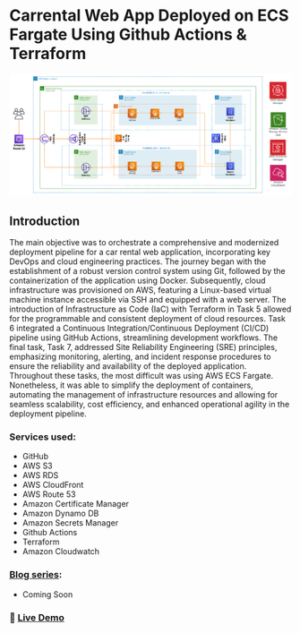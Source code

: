 # Carrental Web App Deployed on ECS Fargate Using Github Actions & Terraform

![](_docs/images/Carrental-Web-App-Architecture.png)
## Introduction

The main objective was to orchestrate a comprehensive and modernized
deployment pipeline for a car rental web application, incorporating key DevOps
and cloud engineering practices. The journey began with the establishment of a
robust version control system using Git, followed by the containerization of the
application using Docker. Subsequently, cloud infrastructure was provisioned on
AWS, featuring a Linux-based virtual machine instance accessible via SSH and
equipped with a web server. The introduction of Infrastructure as Code (IaC)
with Terraform in Task 5 allowed for the programmable and consistent
deployment of cloud resources. Task 6 integrated a Continuous
Integration/Continuous Deployment (CI/CD) pipeline using GitHub Actions,
streamlining development workflows. The final task, Task 7, addressed Site
Reliability Engineering (SRE) principles, emphasizing monitoring, alerting, and
incident response procedures to ensure the reliability and availability of the
deployed application. Throughout these tasks, the most difficult was using AWS
ECS Fargate. Nonetheless, it was able to simplify the deployment of containers,
automating the management of infrastructure resources and allowing for
seamless scalability, cost efficiency, and enhanced operational agility in the
deployment pipeline.


### Services used:
* GitHub
* AWS S3
* AWS RDS
* AWS CloudFront
* AWS Route 53
* Amazon Certificate Manager
* Amazon Dynamo DB
* Amazon Secrets Manager
* Github Actions
* Terraform
* Amazon Cloudwatch


### [Blog series](https://topsideboss2.engineer):
* Coming Soon

### 🔗 [Live Demo](carrental.orchidacquisitions.com) 
